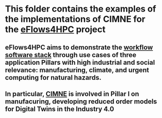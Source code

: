 # This folder contains the examples of the implementations of CIMNE for the [eFlows4HPC](https://eflows4hpc.eu/) project

## eFlows4HPC aims to demonstrate the [workflow software stack](https://eflows4hpc.eu/workflow-platform/) through use cases of three application Pillars with high industrial and social relevance: manufacturing, climate, and urgent computing for natural hazards.

## In particular, [CIMNE](https://www.cimne.com/) is involved in Pillar I on manufacuring, developing reduced order models for Digital Twins in the Industry 4.0

